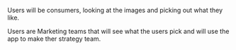 Users will be consumers, looking at the images and picking out what they like.

Users are Marketing teams that will see what the users pick and will use the app to make ther strategy team. 